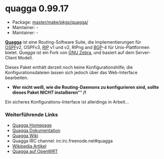 # quagga 0.99.17
 - Package: [master/make/pkgs/quagga/](https://github.com/Freetz-NG/freetz-ng/tree/master/make/pkgs/quagga/)
 - Maintainer: -
 - Maintainer: -

**[Quagga](http://www.quagga.net/)** ist eine
Routing-Software Suite, die Implementierungen für
[OSPF](http://de.wikipedia.org/wiki/OSPF)v2,
OSPFv3,
[RIP](http://de.wikipedia.org/wiki/Routing_Information_Protocol)
v1 und v2, RIPng and
[BGP](http://de.wikipedia.org/wiki/BGP)-4 für
Unix-Plattformen bietet. *Quagga* ist ein Fork von [GNU
Zebra](http://www.zebra.org/), und basiert auf dem
Server-Client Modell.

Dieses Paket enthält derzeit noch keine Konfigurationshilfe; die
Konfigurationsdateien lassen sich jedoch über das Web-Interface
bearbeiten.

 * **Wer nicht
weiß, wie die Routing-Daemons zu konfigurieren sind, sollte dieses Paket
*NICHT* installieren'''
/!**

Ein sicheres Konfigurations-Interface ist allerdings in Arbeit...

### Weiterführende Links

-   [Quagga Homepage](http://www.quagga.net/)
-   [Quagga
    Dokumentation](http://www.quagga.net/docs.php)
-   [Quagga Wiki](http://wiki.quagga.net/)
-   Quagga IRC channel: irc:irc.freenode.net#quagga
-   [Wikipedia
    Artikel](http://de.wikipedia.org/wiki/Quagga_(Software))
-   [Quagga auf
    OpenWRT](http://martybugs.net/wireless/openwrt/quagga.cgi)


